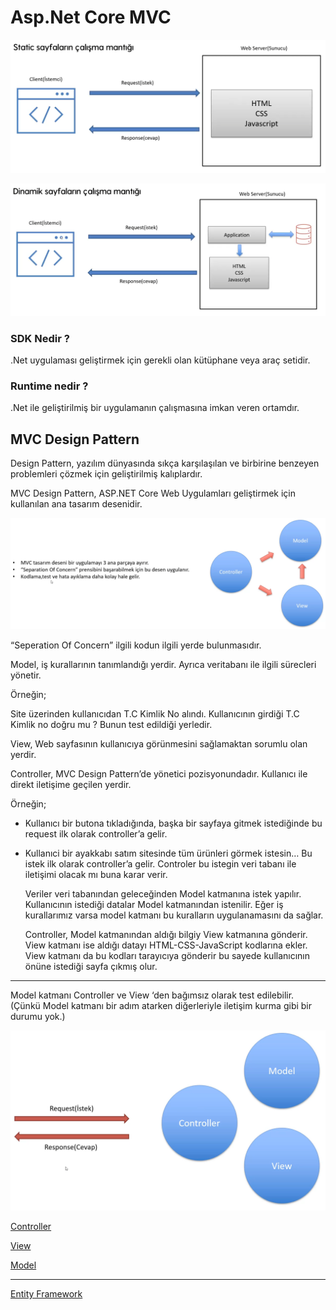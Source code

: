 # Asp.Net Core MVC

![Untitled](Notes/img/Untitled.png)

![Untitled](Notes/img/Untitled%201.png)

### SDK Nedir ?

.Net uygulaması geliştirmek için gerekli olan kütüphane veya araç setidir.

### Runtime nedir ?

.Net ile geliştirilmiş bir uygulamanın çalışmasına imkan veren ortamdır.

## MVC Design Pattern

Design Pattern, yazılım dünyasında sıkça karşılaşılan ve birbirine benzeyen problemleri çözmek için geliştirilmiş kalıplardır.

MVC Design Pattern, ASP.NET Core Web Uygulamları geliştirmek için kullanılan ana tasarım desenidir.

![Untitled](Notes/img/Untitled%202.png)

“Seperation Of Concern” ilgili kodun ilgili yerde bulunmasıdır.

Model, iş kurallarının tanımlandığı yerdir.  Ayrıca veritabanı ile ilgili sürecleri yönetir.

Örneğin; 

Site üzerinden kullanıcıdan T.C Kimlik No alındı. Kullanıcının girdiği T.C Kimlik no doğru mu ? Bunun test edildiği yerledir.

View, Web sayfasının kullanıcıya görünmesini sağlamaktan sorumlu olan yerdir.

Controller, MVC Design Pattern’de yönetici pozisyonundadır. Kullanıcı ile direkt iletişime geçilen yerdir.

Örneğin; 

- Kullanıcı bir butona tıkladığında, başka bir sayfaya gitmek istediğinde bu request ilk olarak controller’a gelir.
- Kullanıci bir ayakkabı satım sitesinde tüm ürünleri görmek istesin… Bu istek ilk olarak controller’a gelir. Controler bu istegin veri tabanı ile iletişimi olacak mı buna karar verir.
    
    Veriler veri tabanından geleceğinden Model katmanına istek yapılır. Kullanıcının istediği datalar Model katmanından istenilir.  Eğer iş kurallarımız varsa model katmanı bu kuralların uygulanamasını da sağlar. 
    
    Controller, Model katmanından aldığı bilgiy View katmanına gönderir. View katmanı ise aldığı datayı HTML-CSS-JavaScript kodlarına ekler. View katmanı da bu kodları tarayıcıya gönderir bu sayede kullanıcının önüne istediği sayfa çıkmış olur.
    

---

Model katmanı Controller ve View ‘den bağımsız olarak test edilebilir. (Çünkü Model katmanı bir adım atarken diğerleriyle iletişim kurma gibi bir durumu yok.)

![Untitled](Notes/img/Untitled%203.png)

[Controller](Notes/controller/README.md)

[View](Notes/view/README.md)

[Model](Notes/model/README.md)

--- 

[Entity Framework](Notes/entityFramework/README.md)